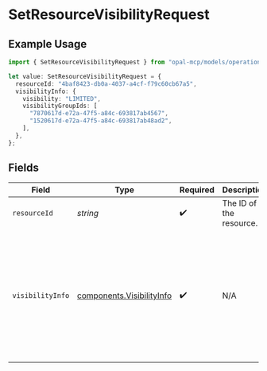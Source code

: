 # SetResourceVisibilityRequest

## Example Usage

```typescript
import { SetResourceVisibilityRequest } from "opal-mcp/models/operations";

let value: SetResourceVisibilityRequest = {
  resourceId: "4baf8423-db0a-4037-a4cf-f79c60cb67a5",
  visibilityInfo: {
    visibility: "LIMITED",
    visibilityGroupIds: [
      "7870617d-e72a-47f5-a84c-693817ab4567",
      "1520617d-e72a-47f5-a84c-693817ab48ad2",
    ],
  },
};
```

## Fields

| Field                                                                                                                                    | Type                                                                                                                                     | Required                                                                                                                                 | Description                                                                                                                              | Example                                                                                                                                  |
| ---------------------------------------------------------------------------------------------------------------------------------------- | ---------------------------------------------------------------------------------------------------------------------------------------- | ---------------------------------------------------------------------------------------------------------------------------------------- | ---------------------------------------------------------------------------------------------------------------------------------------- | ---------------------------------------------------------------------------------------------------------------------------------------- |
| `resourceId`                                                                                                                             | *string*                                                                                                                                 | :heavy_check_mark:                                                                                                                       | The ID of the resource.                                                                                                                  | 4baf8423-db0a-4037-a4cf-f79c60cb67a5                                                                                                     |
| `visibilityInfo`                                                                                                                         | [components.VisibilityInfo](../../models/components/visibilityinfo.md)                                                                   | :heavy_check_mark:                                                                                                                       | N/A                                                                                                                                      | {<br/>"visibility": "LIMITED",<br/>"visibility_group_ids": [<br/>"7870617d-e72a-47f5-a84c-693817ab4567",<br/>"1520617d-e72a-47f5-a84c-693817ab48ad2"<br/>]<br/>} |